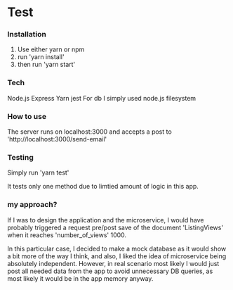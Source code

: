 # Test


### Installation
1. Use either yarn or npm
2. run 'yarn install'
3. then run 'yarn start'

### Tech
Node.js
Express 
Yarn 
jest
For db I simply used node.js filesystem



### How to use
The server runs on localhost:3000 and accepts a post to 'http://localhost:3000/send-email'


### Testing
Simply run 'yarn test'

It tests only one method due to limtied amount of logic in this app.

### my approach?
If I was to design the application and the microservice, I would have probably triggered a request pre/post save of the document 'ListingViews' when it reaches 'number_of_views' 1000. 

In this particular case, I decided to make a mock database as it would show a bit more of the way I think, and also, I liked the idea of microservice being absolutely independent.
However, in real scenario most likely I would just post all needed data from the app to avoid unnecessary DB queries, as most likely it would be in the app memory anyway.

